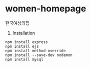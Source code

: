 # women-homepage
한국여성의집

1. Installation
```
npm install express
npm install ejs
npm install method-override
npm install --save-dev nodemon
npm install mysql
```
